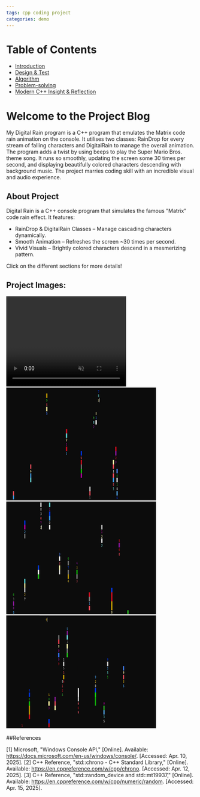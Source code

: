 ```yaml
---
tags: cpp coding project
categories: demo
---
```



# Table of Contents

- [Introduction](introduction.md)
- [Design & Test](design-test.md)
- [Algorithm](algorithm.md)
- [Problem-solving](problem-solving.md)
- [Modern C++ Insight & Reflection](modern-cpp.md)

# Welcome to the Project Blog

My Digital Rain program is a C++ program that emulates the Matrix code rain animation on the console. It utilises two classes: RainDrop for every stream of falling characters and DigitalRain to manage the overall animation. The program adds a twist by using beeps to play the Super Mario Bros. theme song. It runs so smoothly, updating the screen some 30 times per second, and displaying beautifully colored characters descending with background music. The project marries coding skill with an incredible visual and audio experience.

## About Project

Digital Rain is a C++ console program that simulates the famous "Matrix" code rain effect. It features:

- RainDrop & DigitalRain Classes – Manage cascading characters dynamically.
- Smooth Animation – Refreshes the screen ~30 times per second.
- Vivid Visuals – Brightly colored characters descend in a mesmerizing pattern.

 Click on the different sections for more details!

## Project Images:


<video width="320" height="240" controls loop muted autoplay>
    <source src="docs/assets/images/Rain drops.mp4" type="video/mp4">
  
</video>


<img src="docs/assets/images/raindropimg.png" width="400" height="300">


<img src="docs/assets/images/raindropimg2.png" width="400" height="300">


<img src="docs/assets/images/raindropimg3.png" width="400" height="300">

##References

[1] Microsoft, "Windows Console API," [Online]. Available: https://docs.microsoft.com/en-us/windows/console/. [Accessed: Apr. 10, 2025].
[2] C++ Reference, "std::chrono - C++ Standard Library," [Online]. Available: https://en.cppreference.com/w/cpp/chrono. [Accessed: Apr. 12, 2025].
[3] C++ Reference, "std::random_device and std::mt19937," [Online]. Available: https://en.cppreference.com/w/cpp/numeric/random. [Accessed: Apr. 15, 2025].
